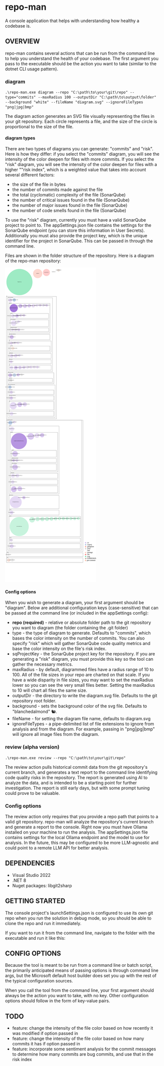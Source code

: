 # repo-man

A console application that helps with understanding how healthy a codebase is. 

## OVERVIEW
repo-man contains several actions that can be run from the command line to help you understand the health of your codebase.
The first argument you pass to the executable should be the action you want to take (similar to the dotnet CLI usage pattern).

### diagram
```
.\repo-man.exe diagram --repo "C:\path\to\your\git\repo" --type="commits" --maxRadius 100 --outputDir "C:\path\to\output\folder" --background "white" --fileName "diagram.svg" --ignoreFileTypes "png|jpg|bmp"
```
The diagram action generates an SVG file visually representing the files in your git repository. 
Each circle represents a file, and the size of the circle is proportional to the size of the file. 

#### diagram types 
There are two types of diagrams you can generate: "commits" and "risk". Here is how they differ: 
if you select the "commits" diagram, you will see the intensity of the color deepen for files with more commits. 
If you select the "risk" diagram, you will see the intensity of the color deepen for files with a higher ""risk index", 
which is a weighted value that takes into account several different factors: 
* the size of the file in bytes
* the number of commits made against the file
* the total (cyclomatic) complexity of the file (SonarQube)
* the number of critical issues found in the file (SonarQube)
* the number of major issues found in the file (SonarQube)
* the number of code smells found in the file (SonarQube)

To use the "risk" diagram, currently you must have a valid SonarQube project to point to. The appSettings.json file contains 
the settings for the SonarQube endpoint (you can store this information in User Secrets). Additionally you must also provide 
the project key, which is the unique identifier for the project in SonarQube. This can be passed in through the command line. 

Files are shown in the folder structure of the repository. Here is a diagram of the repo-man repository: 

![Visualization of this repo](./diagram.svg)

#### Config options

When you wish to generate a diagram, your first argument should be "diagram".
Below are additional configuration keys (case-sensitive) that can be passed at the command line (or included in the appSettings config):

- **repo (required)** - relative or absolute folder path to the git repository you want to diagram (the folder containing the .git folder)
- type - the type of diagram to generate. Defaults to "commits", which bases the color intensity on the number of commits. You can also specify "risk" which will gather SonarQube code quality metrics and base the color intensity on the file's risk index.
- sqProjectKey - the SonarQube project key for the repository. If you are generating a "risk" diagram, you must provide this key so the tool can gather the necessary metrics.
- maxRadius - by default, diagrammed files have a radius range of 10 to 100. All of the file sizes in your repo are charted on that scale. If you have a wide disparity in file sizes, you may want to set the maxRadius lower so you can see the very small files better. Setting the maxRadius to 10 will chart all files the same size.
- outputDir - the directory to write the diagram.svg file. Defaults to the git repository root folder.
- background - sets the background color of the svg file. Defaults to "blanchedalmond" 🐿️.
- fileName - for setting the diagram file name, defaults to diagram.svg
- ignoreFileTypes - a pipe-delimited list of file extensions to ignore from analysis and from the diagram. For example, passing in "png|jpg|bmp" will ignore all image files from the diagram.

### review (alpha version)
```
.\repo-man.exe review --repo "C:\path\to\your\git\repo"
```
The review action pulls historical commit data from the git repository's current branch, and generates a text report to the command line
identifying code quality risks in the repository. The report is generated using AI to analyze the data, and is intended to be a starting
point for further investigation. The report is still early days, but with some prompt tuning could prove to be valuable. 

### Config options

The review action only requires that you provide a repo path that points to a valid git repository.
repo-man will analyze the repository's current branch and generate a report to the console. 
Right now you must have Ollama installed on your machine to run the analysis. 
The appSettings.json file contains settings for the local Ollama endpoint and the model to use for analysis.
In the future, this may be configured to be more LLM-agnostic and could point to a remote LLM API for better analysis. 

## DEPENDENCIES

- Visual Studio 2022
- .NET 8
- Nuget packages: libgit2sharp

## GETTING STARTED

The console project's launchSettings.json is configured to use its own git repo when you run the solution in debug mode, 
so you should be able to clone the repo and run it immediately.

If you want to run it from the command line, navigate to the folder with the executable and run it like this: 

## CONFIG OPTIONS

Because the tool is meant to be run from a command line or batch script, 
the primarily anticipated means of passing options is through command line args, 
but the Microsoft default host builder does set you up with the rest of the typical configuration sources.

When you call the tool from the command line, your first argument should always be the action you want to take, with no key.
Other configuration options should follow in the form of key-value pairs.


## TODO

- feature: change the intensity of the file color based on how recently it was modified if option passed in
- feature: change the intensity of the file color based on how many commits it has if option passed in
- feature: incorporate some sentiment analysis for the commit messages to determine how many commits are bug commits, and use that in the risk index
